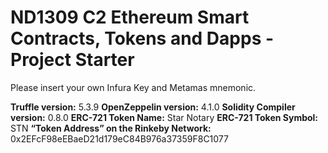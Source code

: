 # ND1309 C2 Ethereum Smart Contracts, Tokens and Dapps - Project Starter 

Please insert your own Infura Key and Metamas mnemonic.

**Truffle version:** 5.3.9
**OpenZeppelin version:** 4.1.0
**Solidity Compiler version:** 0.8.0
**ERC-721 Token Name:** Star Notary
**ERC-721 Token Symbol:** STN
**“Token Address” on the Rinkeby Network:** 0x2EFcF98eEBaeD21d179eC84B976a37359F8C1077

